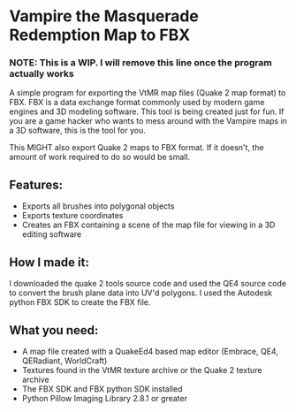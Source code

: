 # Vampire the Masquerade Redemption Map to FBX

### NOTE: This is a WIP. I will remove this line once the program actually works

A simple program for exporting the VtMR map files (Quake 2 map format) to FBX.
FBX is a data exchange format commonly used by modern game engines and 3D modeling software.
This tool is being created just for fun. If you are a game hacker who wants to mess around with the Vampire maps
in a 3D software, this is the tool for you.

This MIGHT also export Quake 2 maps to FBX format. If it doesn't, the amount of work required to do so would be small.

## Features:
- Exports all brushes into polygonal objects
- Exports texture coordinates
- Creates an FBX containing a scene of the map file for viewing in a 3D editing software

## How I made it:
I downloaded the quake 2 tools source code and used the QE4 source code to convert the brush plane data into UV'd polygons.
I used the Autodesk python FBX SDK to create the FBX file.

## What you need:
- A map file created with a QuakeEd4 based map editor (Embrace, QE4, QERadiant, WorldCraft)
- Textures found in the VtMR texture archive or the Quake 2 texture archive
- The FBX SDK and FBX python SDK installed
- Python Pillow Imaging Library 2.8.1 or greater